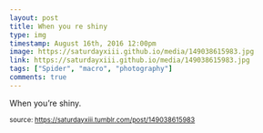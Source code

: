 ```yaml
---
layout: post
title: When you re shiny
type: img
timestamp: August 16th, 2016 12:00pm
image: https://saturdayxiii.github.io/media/149038615983.jpg
link: https://saturdayxiii.github.io/media/149038615983.jpg
tags: ["Spider", "macro", "photography"]
comments: true
---
```


When you’re shiny.
 
  
<small>source: https://saturdayxiii.tumblr.com/post/149038615983</small>